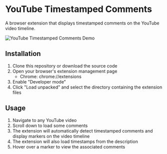 # YouTube Timestamped Comments

A browser extension that displays timestamped comments on the YouTube video timeline.

![YouTube Timestamped Comments Demo](DemoVid.gif)

## Installation

1. Clone this repository or download the source code
2. Open your browser's extension management page
   - Chrome: chrome://extensions
3. Enable "Developer mode"
4. Click "Load unpacked" and select the directory containing the extension files

## Usage

1. Navigate to any YouTube video
2. Scroll down to load some comments
3. The extension will automatically detect timestamped comments and display markers on the video timeline
4. The extension will also load timestamps from the description
5. Hover over a marker to view the associated comments
